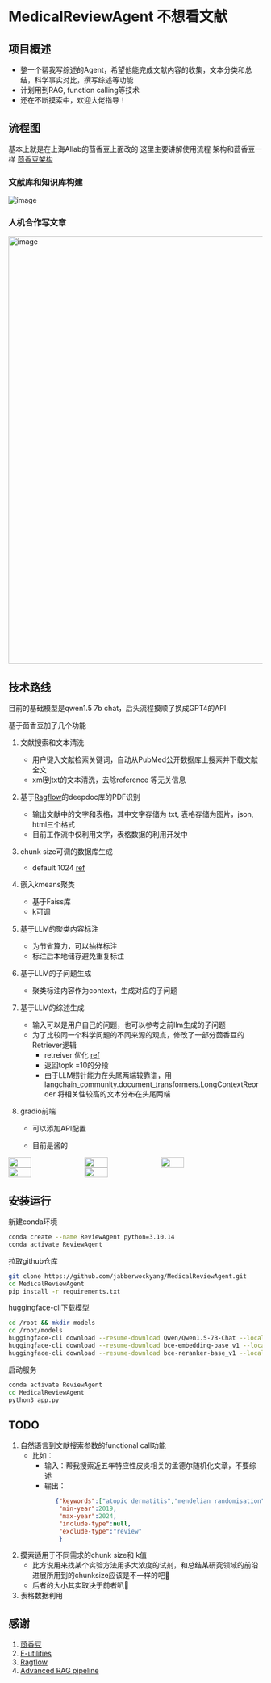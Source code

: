# MedicalReviewAgent 不想看文献
## 项目概述
- 整一个帮我写综述的Agent，希望他能完成文献内容的收集，文本分类和总结，科学事实对比，撰写综述等功能
- 计划用到RAG, function calling等技术
- 还在不断摸索中，欢迎大佬指导！

## 流程图
基本上就是在上海AIlab的茴香豆上面改的 这里主要讲解使用流程 架构和茴香豆一样 [茴香豆架构](https://github.com/InternLM/HuixiangDou/blob/main/docs/architecture_zh.md)
### 文献库和知识库构建
![image](https://github.com/jabberwockyang/MedicalReviewAgent/assets/52541128/81d4397a-0a15-46c1-8416-eaa27b4d1182)


### 人机合作写文章
<img width="847" alt="image" src="https://github.com/jabberwockyang/MedicalReviewAgent/assets/52541128/fc394d8b-1668-4349-9adc-1c4c0a7e0a8b">


## 技术路线
目前的基础模型是qwen1.5 7b chat，后头流程摸顺了换成GPT4的API

基于茴香豆加了几个功能

1. 文献搜索和文本清洗
   - 用户键入文献检索关键词，自动从PubMed公开数据库上搜索并下载文献全文
   - xml到txt的文本清洗，去除reference 等无关信息
  
2. 基于[Ragflow](https://github.com/infiniflow/ragflow/blob/main/README_zh.md)的deepdoc库的PDF识别
   - 输出文献中的文字和表格，其中文字存储为 txt, 表格存储为图片，json, html三个格式
   - 目前工作流中仅利用文字，表格数据的利用开发中
     
3. chunk size可调的数据库生成
   -  default 1024 [ref](https://www.llamaindex.ai/blog/evaluating-the-ideal-chunk-size-for-a-rag-system-using-llamaindex-6207e5d3fec5)
     
4. 嵌入kmeans聚类
   - 基于Faiss库
   - k可调
     
5. 基于LLM的聚类内容标注
   - 为节省算力，可以抽样标注
   - 标注后本地储存避免重复标注
     
6. 基于LLM的子问题生成
   - 聚类标注内容作为context，生成对应的子问题
     
7. 基于LLM的综述生成
   - 输入可以是用户自己的问题，也可以参考之前llm生成的子问题
   - 为了比较同一个科学问题的不同来源的观点，修改了一部分茴香豆的Retriever逻辑
      - retreiver 优化 [ref](https://medium.aiplanet.com/evaluating-naive-rag-and-advanced-rag-pipeline-using-langchain-v-0-1-0-and-ragas-17d24e74e5cf)
      - 返回topk =10的分段
      - 由于LLM捞针能力在头尾两端较靠谱，用langchain_community.document_transformers.LongContextReorder 将相关性较高的文本分布在头尾两端
     
8. gradio前端
   
   - 可以添加API配置
     
   - 目前是酱的
     
<div style="display: flex;">
    <img src="https://github.com/jabberwockyang/MedicalReviewAgent/assets/52541128/83a1cefe-ebe6-499a-9ca7-214e90089815" style="width: 30%;" />
    <img src="https://github.com/jabberwockyang/MedicalReviewAgent/assets/52541128/c369aeaa-6749-4d56-b71a-d62ff1cb780f" style="width: 30%;" />
    <img src="https://github.com/jabberwockyang/MedicalReviewAgent/assets/52541128/27f1d440-2b79-4cbb-9b15-a5e2fa037d33" style="width: 30%;" />
</div>
<div style="display: flex;">
    <img src="https://github.com/jabberwockyang/MedicalReviewAgent/assets/52541128/db2443ff-b6a2-4c35-83e6-21e478c39eba" style="width: 30%;" />
    <img src="https://github.com/jabberwockyang/MedicalReviewAgent/assets/52541128/77496f38-f1e6-4919-a439-c06b4fd52aab" style="width: 30%;" />
</div>


## 安装运行
   新建conda环境

   ```bash
conda create --name ReviewAgent python=3.10.14
conda activate ReviewAgent
   ```
   拉取github仓库 

   ```bash
git clone https://github.com/jabberwockyang/MedicalReviewAgent.git
cd MedicalReviewAgent
pip install -r requirements.txt
   ```
   huggingface-cli下载模型

   ```bash
cd /root && mkdir models
cd /root/models
huggingface-cli download --resume-download Qwen/Qwen1.5-7B-Chat --local-dir-use-symlinks False  --local-dir /root/models/Qwen1.5-7B-Chat
huggingface-cli download --resume-download bce-embedding-base_v1 --local-dir-use-symlinks False  --local-dir /root/models/bce-embedding-base_v1
huggingface-cli download --resume-download bce-reranker-base_v1 --local-dir-use-symlinks False  --local-dir /root/models/bce-reranker-base_v1
   ```
   启动服务

   ```bash
conda activate ReviewAgent
cd MedicalReviewAgent
python3 app.py
   ```

## TODO 
1. 自然语言到文献搜索参数的functional call功能
   - 比如：
       - 输入：帮我搜索近五年特应性皮炎相关的孟德尔随机化文章，不要综述
       - 输出：
         ```json
            {"keywords":["atopic dermatitis","mendelian randomisation"],
             "min-year":2019,
             "max-year":2024,
             "include-type":null,
             "exclude-type":"review"
             }
         ```
2. 摸索适用于不同需求的chunk size和 k值
   - 比方说用来找某个实验方法用多大浓度的试剂，和总结某研究领域的前沿进展所用到的chunksize应该是不一样的吧🤔
   - 后者的大小其实取决于前者叭🤔
3. 表格数据利用
     
## 感谢
1. [茴香豆](https://github.com/InternLM/HuixiangDou)
2. [E-utilities](https://eutils.ncbi.nlm.nih.gov/entrez/eutils/efetch.fcgi?db=pmc&id=PMCID)
3. [Ragflow](https://github.com/infiniflow/ragflow/blob/main/README_zh.md)
4. [Advanced RAG pipeline](https://medium.aiplanet.com/evaluating-naive-rag-and-advanced-rag-pipeline-using-langchain-v-0-1-0-and-ragas-17d24e74e5cf)
   
